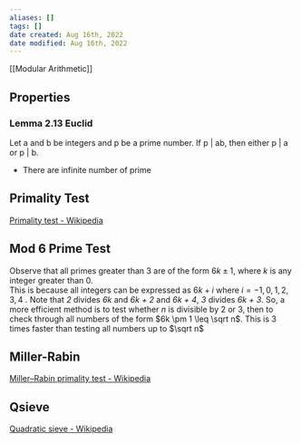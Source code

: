 ```yaml
---
aliases: []
tags: []
date created: Aug 16th, 2022
date modified: Aug 16th, 2022
---
```

[[Modular Arithmetic]]

## Properties
### Lemma 2.13 Euclid
Let a and b be integers and p be a prime number. If p | ab, then either p | a or p | b.

- There are infinite number of prime

## Primality Test
[Primality test - Wikipedia](https://en.wikipedia.org/wiki/Primality_test)

## Mod 6 Prime Test
Observe that all primes greater than 3 are of the form $6k \pm 1$, where _k_ is any integer greater than 0.  
This is because all integers can be expressed as $6k + i$ where $i = -1, 0, 1, 2, 3, 4$ . Note that *2* divides *6k* and *6k + 2* and *6k + 4*, *3* divides *6k + 3*. So, a more efficient method is to test whether _n_ is divisible by 2 or 3, then to check through all numbers of the form $6k \pm 1 \leq \sqrt n$. This is 3 times faster than testing all numbers up to $\sqrt n$

## Miller-Rabin
[Miller–Rabin primality test - Wikipedia](https://en.wikipedia.org/wiki/Miller%E2%80%93Rabin_primality_test)

## Qsieve
[Quadratic sieve - Wikipedia](https://en.wikipedia.org/wiki/Quadratic_sieve)